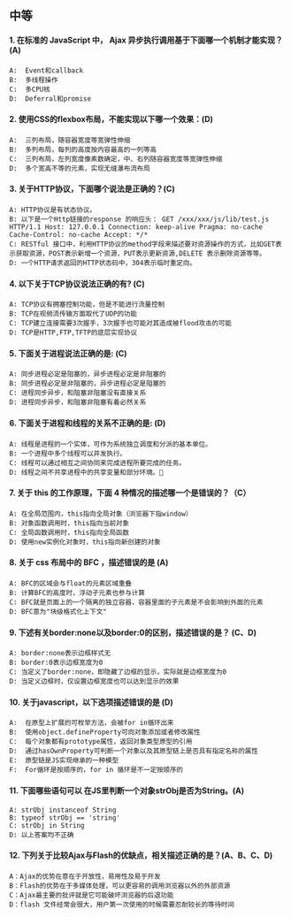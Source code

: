 ## 中等

#### 1. 在标准的 JavaScript 中， Ajax 异步执行调用基于下面哪一个机制才能实现？(A)

    A:  Event和callback
    B:  多线程操作
    C:  多CPU核
    D:  Deferral和promise

#### 2. 使用CSS的flexbox布局，不能实现以下哪一个效果：(D)

    A:  三列布局，随容器宽度等宽弹性伸缩
    B:  多列布局，每列的高度按内容最高的一列等高
    C:  三列布局，左列宽度像素数确定，中、右列随容器宽度等宽弹性伸缩
    D:  多个宽高不等的元素，实现无缝瀑布流布局

#### 3. 关于HTTP协议，下面哪个说法是正确的？(C)

    A: HTTP协议是有状态协议。
    B: 以下是一个Http链接的response 的响应头： GET /xxx/xxx/js/lib/test.js HTTP/1.1 Host: 127.0.0.1 Connection: keep-alive Pragma: no-cache Cache-Control: no-cache Accept: */*
    C: RESTful 接口中，利用HTTP协议的method字段来描述要对资源操作的方式，比如GET表示获取资源，POST表示新增一个资源，PUT表示更新资源,DELETE 表示删除资源等等。
    D: 一个HTTP请求返回的HTTP状态码中，304表示临时重定向。

#### 4. 以下关于TCP协议说法正确的有? (C)

    A: TCP协议有拥塞控制功能，但是不能进行流量控制
    B: TCP在视频流传输方面取代了UDP的功能
    C: TCP建立连接需要3次握手，3次握手也可能对其造成被flood攻击的可能
    D: TCP是HTTP,FTP,TFTP的底层实现协议

#### 5. 下面关于进程说法正确的是: (C)

    A: 同步进程必定是阻塞的，异步进程必定是非阻塞的
    B: 同步进程必定是非阻塞的，异步进程必定是阻塞的
    C: 进程同步异步，和阻塞非阻塞没有直接关系
    D: 进程同步异步，和阻塞非阻塞有着必然关系

#### 6. 下面关于进程和线程的关系不正确的是: (D)

    A: 线程是进程的一个实体，可作为系统独立调度和分派的基本单位。
    B: 一个进程中多个线程可以并发执行。
    C: 线程可以通过相互之间协同来完成进程所要完成的任务。
    D: 线程之间不共享进程中的共享变量和部分环境。

#### 7. 关于 this 的工作原理，下面 4 种情况的描述哪一个是错误的？（C）

    A: 在全局范围内，this指向全局对象（浏览器下指window）
    B: 对象函数调用时，this指向当前对象
    C: 全局函数调用时，this指向全局函数
    D: 使用new实例化对象时，this指向新创建的对象

#### 8. 关于 css 布局中的 BFC ，描述错误的是 (A)

    A: BFC的区域会与float的元素区域重叠
    B: 计算BFC的高度时，浮动子元素也参与计算
    C: BFC就是页面上的一个隔离的独立容器，容器里面的子元素是不会影响到外面的元素
    D: BFC意为"块级格式化上下文"

#### 9. 下述有关border:none以及border:0的区别，描述错误的是？ (C、D)

    A: border:none表示边框样式无
    B: border:0表示边框宽度为0
    C: 当定义了border:none，即隐藏了边框的显示，实际就是边框宽度为0
    D: 当定义边框时，仅设置边框宽度也可以达到显示的效果

#### 10. 关于javascript，以下选项描述错误的是 (D)

    A:  在原型上扩展的可枚举方法，会被for in循环出来
    B:  使用object.defineProperty可向对象添加或者修改属性
    C:  每个对象都有prototype属性，返回对象类型原型的引用
    D:  通过hasOwnProperty可判断一个对象以及其原型链上是否具有指定名称的属性
    E:  原型链是JS实现继承的一种模型
    F:  For循环是按顺序的，for in 循环是不一定按顺序的

#### 11. 下面哪些语句可以 在JS里判断一个对象strObj是否为String。(A)

    A: strObj instanceof String
    B: typeof strObj == 'string'
    C: strObj in String
    D: 以上答案均不正确

#### 12. 下列关于比较Ajax与Flash的优缺点，相关描述正确的是？(A、B、C、D)

    A：Ajax的优势在意在于开放性，易用性及易于开发
    B：Flash的优势在于多媒体处理，可以更容易的调用浏览器以外的外部资源
    C：Ajax最主要的批评就是它可能破坏浏览器的后退功能
    D：flash 文件经常会很大，用户第一次使用的时候需要忍耐较长的等待时间